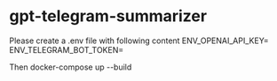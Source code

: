 # gpt-telegram-summarizer

Please create a .env file with following content
ENV_OPENAI_API_KEY=
ENV_TELEGRAM_BOT_TOKEN=

Then
docker-compose up --build
